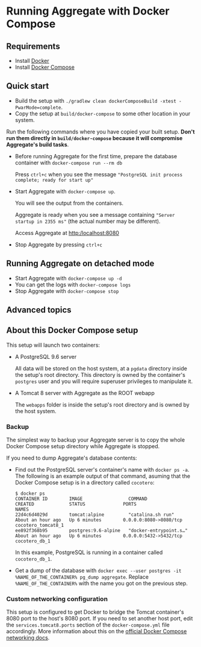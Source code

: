 # Running Aggregate with Docker Compose

## Requirements

- Install [Docker](https://www.docker.com)
- Install [Docker Compose](https://docs.docker.com/compose)

## Quick start

- Build the setup with `./gradlew clean dockerComposeBuild -xtest -PwarMode=complete`.
- Copy the setup at `build/docker-compose` to some other location in your system. 

Run the following commands where you have copied your built setup. **Don't run them directly in `build/docker-compose` because it will compromise Aggregate's build tasks**.
    
- Before running Aggregate for the first time, prepare the database container with `docker-compose run --rm db`
  
  Press `ctrl+c` when you see the message `"PostgreSQL init process complete; ready for start up"`
  
- Start Aggregate with `docker-compose up`.

  You will see the output from the containers. 
  
  Aggregate is ready when you see a message containing `"Server startup in 2355 ms"` (the actual number may be different).
  
  Access Aggregate at [http:/localhost:8080](http:/localhost:8080)

- Stop Aggregate by pressing `ctrl+c`

## Running Aggregate on detached mode

- Start Aggregate with `docker-compose up -d`
- You can get the logs with `docker-compose logs`
- Stop Aggregate with `docker-compose stop`

## Advanced topics

## About this Docker Compose setup

This setup will launch two containers:

- A PostgreSQL 9.6 server

  All data will be stored on the host system, at a `pgdata` directory inside the setup's root directory. This directory is owned by the container's `postgres` user and you will require superuser privileges to manipulate it.
  
- A Tomcat 8 server with Aggregate as the ROOT webapp

  The `webapps` folder is inside the setup's root directory and is owned by the host system.

### Backup

The simplest way to backup your Aggregate server is to copy the whole Docker Compose setup directory while Aggregate is stopped.

If you need to dump Aggregate's database contents:

- Find out the PostgreSQL server's container's name with `docker ps -a`. The following is an example output of that command, asuming that the Docker Compose setup is in a directory called `cocotero`:

    ```
    $ docker ps
    CONTAINER ID        IMAGE                 COMMAND                  CREATED             STATUS              PORTS                    NAMES
    22d4c6d4029d        tomcat:alpine         "catalina.sh run"        About an hour ago   Up 6 minutes        0.0.0.0:8080->8080/tcp   cocotero_tomcat8_1
    ee892f368b95        postgres:9.6-alpine   "docker-entrypoint.s…"   About an hour ago   Up 6 minutes        0.0.0.0:5432->5432/tcp   cocotero_db_1
    ```

  In this example, PostgreSQL is running in a container called `cocotero_db_1`.
  
- Get a dump of the database with `docker exec --user postgres -it %NAME_OF_THE_CONTAINER% pg_dump aggregate`. Replace `%NAME_OF_THE_CONTAINER%` with the name you got on the previous step.
 
### Custom networking configuration

This setup is configured to get Docker to bridge the Tomcat container's 8080 port to the host's 8080 port. If you need to set another host port, edit the `services.tomcat8.ports` section of the `docker-compose.yml` file accordingly. More information about this on the [official Docker Compose networking docs](https://docs.docker.com/compose/networking/).   
